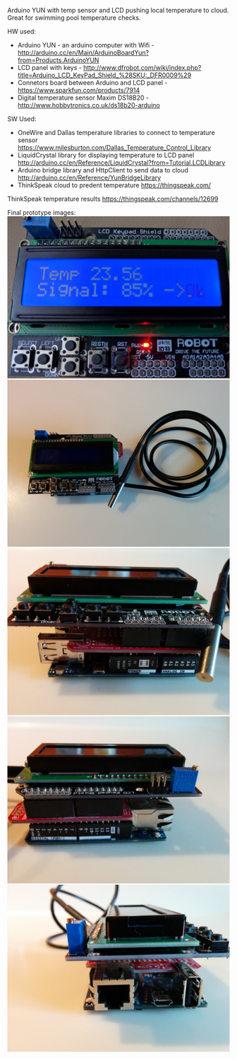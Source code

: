 Arduino YUN with temp sensor and LCD pushing local temperature to cloud. Great for swimming pool temperature checks.

HW used:
- Arduino YUN - an arduino computer with Wifi - http://arduino.cc/en/Main/ArduinoBoardYun?from=Products.ArduinoYUN
- LCD panel with keys - http://www.dfrobot.com/wiki/index.php?title=Arduino_LCD_KeyPad_Shield_%28SKU:_DFR0009%29
- Connetors board between Arduino and LCD panel - https://www.sparkfun.com/products/7914
- Digital temperature sensor Maxim DS18B20 - http://www.hobbytronics.co.uk/ds18b20-arduino

SW Used:
- OneWire and Dallas temperature libraries to connect to temperature sensor https://www.milesburton.com/Dallas_Temperature_Control_Library
- LiquidCrystal library for displaying temperature to LCD panel http://arduino.cc/en/Reference/LiquidCrystal?from=Tutorial.LCDLibrary
- Arduino bridge library and HttpClient to send data to cloud http://arduino.cc/en/Reference/YunBridgeLibrary
- ThinkSpeak cloud to predent temperature https://thingspeak.com/

ThinkSpeak temperature results https://thingspeak.com/channels/12699

Final prototype images:
![image1](/images/IMG_20160529_170516.jpg)
![image1](/images/IMG_20141122_150217.jpg)
![image2](/images/IMG_20141122_150231.jpg)
![image3](/images/IMG_20141122_150239.jpg)
![image4](/images/IMG_20141122_150247.jpg)

